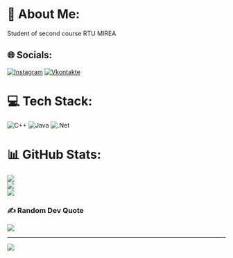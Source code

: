 # 💫 About Me:
Student of second course RTU MIREA


## 🌐 Socials:
[![Instagram](https://img.shields.io/badge/Instagram-%23E4405F.svg?logo=Instagram&logoColor=white)](https://instagram.com/khvorostinn) 
[![Vkontakte](https://img.shields.io/badge/VK-025E8C?.svg?logo=Vkonatkte&logoColor=white)](https://vk.com/khvorostinn)
# 💻 Tech Stack:
![C++](https://img.shields.io/badge/c++-%2300599C.svg?style=flat&logo=c%2B%2B&logoColor=white) ![Java](https://img.shields.io/badge/java-%23ED8B00.svg?style=flat&logo=java&logoColor=white) ![.Net](https://img.shields.io/badge/.NET-5C2D91?style=flat&logo=.net&logoColor=white)
# 📊 GitHub Stats:
![](https://github-readme-stats.vercel.app/api?username=NKR24&theme=dark&hide_border=false&include_all_commits=false&count_private=false)<br/>
![](https://github-readme-streak-stats.herokuapp.com/?user=NKR24&theme=dark&hide_border=false)<br/>
![](https://github-readme-stats.vercel.app/api/top-langs/?username=NKR24&theme=dark&hide_border=false&include_all_commits=false&count_private=false&layout=compact)

### ✍️ Random Dev Quote
![](https://quotes-github-readme.vercel.app/api?type=vetical&theme=tokyonight)

---
[![](https://visitcount.itsvg.in/api?id=NKR24&icon=0&color=0)](https://visitcount.itsvg.in)


